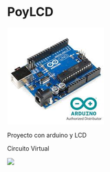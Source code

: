 # PoyLCD
<IMG SRC="Arduino.jpg">

Proyecto con arduino y LCD

<p>Circuito Virtual</p>
<IMG SRC="Captura Circuito Virtual.jpg">
